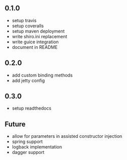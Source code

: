 
0.1.0
-----

 * setup travis
 * setup coveralls
 * setup maven deployment
 * write shiro.ini replacement
 * write guice integration
 * document in README

0.2.0
-----

 * add custom binding methods
 * add jetty config

0.3.0
-----

 * setup readthedocs

Future
------

 * allow for parameters in assisted constructor injection
 * spring support
 * logback implementation
 * dagger support
